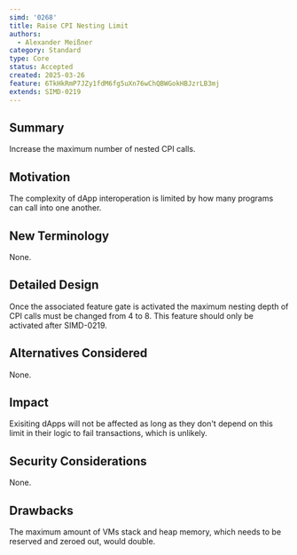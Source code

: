 ```yaml
---
simd: '0268'
title: Raise CPI Nesting Limit
authors:
  - Alexander Meißner
category: Standard
type: Core
status: Accepted
created: 2025-03-26
feature: 6TkHkRmP7JZy1fdM6fg5uXn76wChQBWGokHBJzrLB3mj
extends: SIMD-0219
---
```


## Summary

Increase the maximum number of nested CPI calls.

## Motivation

The complexity of dApp interoperation is limited by how many programs can call
into one another.

## New Terminology

None.

## Detailed Design

Once the associated feature gate is activated the maximum nesting depth of CPI
calls must be changed from 4 to 8. This feature should only be activated after
SIMD-0219.

## Alternatives Considered

None.

## Impact

Exisiting dApps will not be affected as long as they don't depend on this limit
in their logic to fail transactions, which is unlikely.

## Security Considerations

None.

## Drawbacks

The maximum amount of VMs stack and heap memory, which needs to be reserved and
zeroed out, would double.
